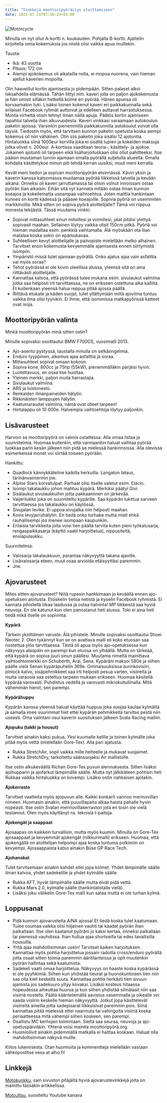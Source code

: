 ```yaml
---
title: "Vinkkejä moottoripyöräilyn aloittamiseen"
date: 2023-07-21T07:56:23+03:00
---
```


![Motorcycle](/motorcycle.jpg)

Minulla on nyt ollut A-kortti n. kuukauden. Pohjalla B-kortti. Ajattelin kirjoitella omia kokemuksia jos niistä olisi vaikka apua muillekin.

Tausta:

* Ikä: 43 vuotta
* Pituus: 172 cm
* Aiempi ajokokemus oli aikalailla nolla, ei mopoa nuorena, vain hieman ajellut kaverien mopoilla.

Olin haaveillut kortin ajamisesta jo pidempään. Sitten palaset alkoi loksahdella elämässä. Tähän liittyi mm. kaveri jolla on paljon ajokokemusta ja hän omisti silläkin hetkellä kolme eri pyörää. Hänen apunsa oli korvaamaton tuki. Lisäksi toinen kokenut kaveri eri paikkakunnalla sekä erilaiset Facebook ryhmät auttoivat ja edelleen auttavat harrastuksessa. Monta virhettä olisin tehnyt ilman näitä apuja.
Päätös kortin ajamiseen tapahtui talvella ihan alkuvuodesta. Kaveri vinkkasi varaamaan autokoulun paketin ajoissa. Varsinkin pienemmillä paikkakunnilla autokoulut voivat olla täysiä. Tiedostin myös, että tarvitsen kunnon paketin opetusta koska aiempi kokemus oli niin vähäinen. Otin siis paketin joka sisälsi 12 ajotuntia. Hintaluokka siinä 1000eur korvilla joka ei sisällä lupien ja kokeiden maksuja jotka olivat n. 200eur.  A-kortissa vaaditaan teoria-, käsittely- ja ajokoe.
Jokainen ajotunti oli tarpeen eikä lisäharjoituskaan olisi ollut pahitteeksi. Itse pääsin muutaman tunnin ajamaan omalla pyörällä suljetulla alueella. Omalla kohdalla käsittelykoe minun piti tehdä kerran uusiksi, muut meni kerralla.

Kevät meni tiedon ja sopivan moottoripyörän etsinnässä. Kävin yksin ja kaverin kanssa katsomassa muutamaa pyörää liikkeissä talvella ja kevään aikana. Onneksi oli kaveri jarruttamassa tai olisin voinut innoissani ostaa pyörän liian aikaisin. Eihän sitä nyt kannata mitään ostaa ilman kunnon koeajoa ja kokeilematta useampaa vaihtoehtoa. Joten malttia hankintaan kunnes on kortti kädessä ja pääsee koeajoille. Sopivia pyöriä on useimmiten markkinoilla. Mikä sitten on sopiva pyörä aloittelijalle? Tämä voi riippua monesta tekijästä. Tässä muutama vinkki:

* Sopivat mittasuhteet sinun mitoillesi ja voimillesi, jalat pitäisi ylettyä sopivasti maahan. Sellainen löytyy vaikka olisit 150cm pitkä. Pyöriä voi hieman madaltaa esim. penkkiä vaihtamalla. Älä myöskään ota liian matalaa koska sekin on epämukavaa.
* Suhteellisen kevyt aloittelijalle ja painopiste mielellään melko alhainen. Tarvitset ensin kokemusta kevyemmälle ajamisesta ennen siirtymistä isompiin.
* Ympäristö missä tulet ajamaan pyörällä. Onko ajatus ajaa vain asfalttia vai myös soraa?
* Tehot pyörässä ei ole kovin oleellisia alussa, yleensä sitä on aina riittävästi aloittelijalle.
* Kannattaa katsoa, että pyörässä tulee mukana esim. sivulaukut valmiina jotka saa helposti irti tarvittaessa, ne on erikseen ostettuna aika kalliita. Et kuitenkaan yleensä halua reppua pitää ajossa päällä.
* Riittävä etukate ja käden suojat, tulet yllättymään miltä ajoviima tuntuu vaikka ilma olisi tyynikin. Ei ihme, että isommissa matkapyörissä katteet ovat isoja.

## Moottoripyörän valinta

Minkä moottoripyörän minä sitten ostin?

Minulle sopivaksi osoittautui BMW F700GS, vuosimalli 2013.

* Ajo-asento pystyssä, taustalla minulla on selkäongelmia.
* Enduro tyyppinen, aikomus ajaa asfalttia ja soraa.
* Mittasuhteet sopivat omaan kokoon.
* Sopiva kone, 800cc ja 75hp (55kW), pienemmälläkin pärjäisi hyvin.
* Luotettavuus, en osaa itse huoltaa.
* Yleinen merkki, paljon muita harrastajia.
* Sivulaukut valmiina.
* ABS ja luistonesto.
* Renkaiden ilmanpaineiden hälytin.
* Rikkinäisten lamppujen hälytin.
* Kaatumaraudat valmiina, nämä ovat olleet tarpeen!
* Hintalappu oli 10 000e. Halvempia vaihtoehtoja löytyy paljonkin.

## Lisävarusteet

Harvoin se moottoripyörä on valmis ostattessa. Alla omaa listaa ja suunnitelmia. Huomaa kuitenkin, että varmaankin haluat
vaihtaa pyörää luokkaa parin kesän jälkeen niin pidä se mielessä hankinnoissa. Alla olevissa esimerkeissä monet voi
siirtää toiseen pyörään.

Hankittu:

* Quadlock kännykkäteline kaikilla herkuilla. Langaton lataus, tärinänvaimennin jne.
* Alpine Stars korvatulpat. Parhaat olisi itselle valetut esim. Elacin.
* Isompi takalaukku johon mahtuu kypärä. Merkiksi päätyi Givi.
* Sisälaukut sivulaukkuihin jotta pakkaaminen on järkevää.
* Vaijerilukko joka on suunniteltu kypärille. Saa kypärän lukittua sarveen tarvittaessa jos takalaukku on käytössä.
* Sivujalan levike. Ei uppoa sivujalka niin helposti maahan.
* Kovix levyjarruhälytin. En tiedä onko turhake mutta mieli ehkä rauhallisempi jos menee isompaan kaupunkiin.
* Erilaisia tarvikkeita joita voisi tien päällä tarvita kuten pieni työkalusarja, rengaspaikkasarja (käyttö vaatii harjoittelua), nippusiteitä, ensiapulaukku.

Suunnitelmia:

* Valosarja takalaukkuun, parantaa näkyvyyttä takana ajaville.
* Lisävalosarja eteen, muut osaa arvioida etäisyyttäsi paremmin.
* Jne.

## Ajovarusteet

Mites sitten ajovarusteet? Niitä rupesin hankkimaan jo keväällä ennen ajo-opetuksen aloitusta. Etsiskelin tietoa netistä ja kyselin Facebook ryhmistä. Ei kannata pihistellä liikaa laadussa ja ostaa halvinta! MP liikkeistä saa hyviä neuvoja. En ole katunut kun olen panostanut
heti alussa. Toki ei aina heti tiedä mikä itselle on sopivinta.

**Kypärä**

Tärkein yksittäinen varuste. Älä pihistele. Minulle sopivaksi osoittautui Shoei Neotec 2. Olen tykännyt kun se on avattava malli eli koko etuosan saa nostettua ylös tarvittaessa. Tästä oli apua myös ajo-opetuksessa kun näkyvyys alaspäin on parempi kun etuosa on ylhäällä.
Mutta on tärkeää, että kypärä on sopiva juuri sinun päällesi. Muutama nimeltä mainittava vaihtoehtomerkki on Schuberth, Arai, Sena. Kypäräni maksoi 580e ja siihen päälle vielä Senan kypäräpuhelin 369e. Ominaisuuksissa aurinkovisiiri, pinlock kalvo, sisäpehmikkeet saa irti helposti pesua varten, visiireitä ja muita varaosia saa ostettua tarpeen mukaan erikseen. Huomaa käsitellä kypärää varovasti. Puhdistus vedellä ja varovasti mikrokuituliinalla. Mitä vähemmän hierot, sen parempi.

**Kypärähuppu**

Kypärän kanssa yleensä haluat käyttää huppua joka suojaa kaulaa kylmältä ja samalla imee suurimmat hiet ettei kypärän pehmikkeitä tarvitse pestä niin useasti. Oma valintani osui kaverin suosituksen jälkeen Svala Racing malliin.

**Ajopuku (takki ja housut)**

Tarvitset ainakin kaksi pukua. Yksi kuumalle kelille ja toinen kylmälle joka pitää myös vettä (mielellään Gore-Tex). Alla pari ajatusta.

* Rukka StretchAir, sopii vaikka mille helteelle ja mukavat suojaimet.
* Rukka StretchDry, tarkoitettu säänsuojaksi Air mallistolle.

Itse ostin alkukeväällä Richan Gore-Tex puvun alennuksesta. Sitten lisäksi ajohupparin ja ajofarkut lämpimälle säälle. Mutta nyt jälkikäteen pohtisin heti Rukkaa vaikka hintaluokka on kovempi. Lisäksi ostin nahkaisen ajotakin.

**Ajokerrasto**

Tarvitset vaatteita myös ajopuvun alle. Kaikki konkarit vannoo merinovillan nimeen. Huomasin ainakin, että puuvillapaita alkaa haista pahalle hyvin nopeasti. Itse ostin Svalan merinovillakerraston jota en tosin ole vielä testannut. Olen myös käyttänyt ns. teknisiä t-paitoja.

**Ajokengät ja saappaat**

Ajosaapas on kaikkein turvallisin, mutta myös kuumin. Minulla on Gore-Tex ajosaappaat ja kevyemmät ajokengät (nilkkurimalli) erikseen. Huomaa, että ajokengällä on aloittelijan helpompi ajaa koska tuntuma polkimiin on kevyempi. Ajosaappaista katso ainakin Büse GP Race Tech.

**Ajohanskat**

Tulet tarvitsemaan ainakin kahdet ellei jopa kolmet. Yhdet lämpimälle säälle ilman kalvoa, yhdet sadekelille ja yhdet kylmälle säälle.

* Rukka AFT, hyvät lämpimälle säälle mutta eivät pidä vettä.
* Rukka Mars 2.0, kylmälle säälle (hankintalistalla vielä).
* Lisäksi joku välikelin Gore-Tex malli kun sataa mutta ei ole turhan kylmä.

## Loppusanat

* Pidä kunnon ajovarusteita AINA ajossa! Et tiedä koska tulet kaatumaan. Tulee osumaa vaikka olisi hiljainen vauhti tai kaadat pyörän ihan paikaltaan. Itse olen kaatanut pyöräni jo kaksi kertaa, onneksi paikallaan tai pienessä vauhdissa. Ihan hullua ajaa shortseilla tai edes tavallisilla housuilla.
* Yritä ajaa mahdollisimman usein! Tarvitset kaiken harjoituksen. Kannattaa myös pohtia harjoittelua jossain radoilla cross/enduro pyörällä jotta osaat sitten toimia paremmin ääritilanteissa ja opit muutenkin pyörän hallintaa sekä kaatumista.
* Sadekeli vaatii omaa harjoittelua. Näkyvyys on haaste koska kypärässä ei ole pyyhkimiä. Siihen kun yhdistää tieurat ja huonokuntoisen tien niin saa olla kieli keskellä suuta. Kannattaa pohtia herkästi tien sivuun ajamista jos sadekuuro yltyy kovaksi.
Lisäksi kosteus hitaassa nopeudessa aiheuttaa huurua ja kun siihen yhdistää silmälasit niin saa visiiriä nostella. Päätä kääntelemällä aavistus vasemmalla ja oikealle voi saada visiirin keskelle hieman näkyvyyttä. Jotkut jopa käsittelevät visiireitä aineilla jotta sadepisarat liikkuisivat paremmin pois. Siinä kannattaa pitää mielessä ettei naarmuta tai vahingoita visiiriä koska periaatteessa mitä vähempi siihen koskeen, sen parempi.
* Osallistu MC kerhojen toimintaan. Sieltä saa seuraa, neuvoja ja ajo-opetuspäiviäkin. Yhtenä voisi mainita moottoripyörä.org.
* Huomioliivit ainakin pidemmällä matkalla ei haittaa koskaan. Haluat olla mahdollisimman näkyvä muille.

Kiitos lukemisesta. Otan huomioita ja kommentteja mielellään vastaan sähköpostitse vesa at alho.fi!

## Linkkejä

[Motokunkku](https://motokunkku.fi), sain sivuston pitäjältä hyviä ajovarustevinkkejä joita on mainittu tässäkin artikkelissa.

[MotoJitsu](https://www.youtube.com/@MotoJitsu), suositeltu Youtube kanava
